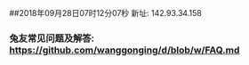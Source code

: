 ##2018年09月28日07时12分07秒 新址: 142.93.34.158
### 兔友常见问题及解答: https://github.com/wanggonging/d/blob/w/FAQ.md
